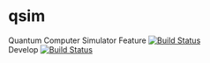 # qsim
Quantum Computer Simulator
Feature [![Build Status](https://ci.ragnaruk.de/buildStatus/icon?job=QSim/QSim-Feature-Push)](https://ci.ragnaruk.de/job/QSim/job/QSim-Feature-Push/)  
Develop [![Build Status](https://ci.ragnaruk.de/buildStatus/icon?job=QSim/QSim-PullRequest)](https://ci.ragnaruk.de/job/QSim/QSim-PullRequest)
